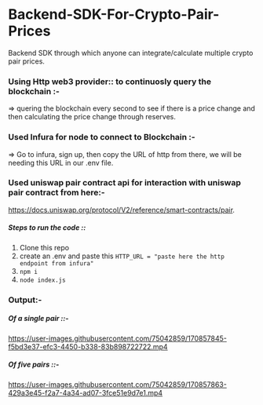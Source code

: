 # Backend-SDK-For-Crypto-Pair-Prices
Backend SDK through which anyone can integrate/calculate multiple crypto pair prices.

### Using Http web3 provider:: to continuosly query the blockchain :-
=> quering the blockchain every second to see if there is a price change and then calculating the price change through reserves.

### Used Infura for node to connect to Blockchain :-
=> Go to infura, sign up, then copy the URL of http from there, we will be needing this URL in our .env file.

### Used uniswap pair contract api for interaction with uniswap pair contract from here:-
https://docs.uniswap.org/protocol/V2/reference/smart-contracts/pair.


##### Steps to run the code ::

1. Clone this repo 
2. create an .env and paste this ```HTTP_URL = "paste here the http endpoint from infura" ```
3. ```npm i```
4. ```node index.js```

### Output:-

##### Of a single pair ::-

https://user-images.githubusercontent.com/75042859/170857845-f5bd3e37-efc3-4450-b338-83b898722722.mp4

##### Of five pairs ::-

https://user-images.githubusercontent.com/75042859/170857863-429a3e45-f2a7-4a34-ad07-3fce51e9d7e1.mp4

